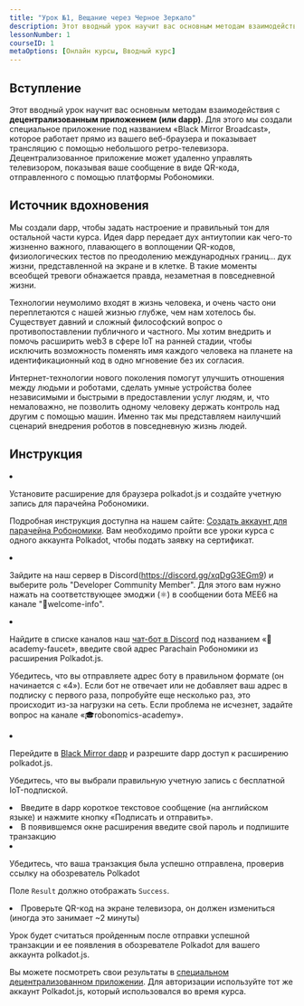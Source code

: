 ```yaml
---
title: "Урок №1, Вещание через Черное Зеркало"
description: Этот вводный урок научит вас основным методам взаимодействия с децентрализованным приложением (или dapp).
lessonNumber: 1
courseID: 1
metaOptions: [Онлайн курсы, Вводный курс]
---
```


<section class="container__narrow">

## Вступление

Этот вводный урок научит вас основным методам взаимодействия с **децентрализованным приложением (или dapp)**. Для этого мы создали специальное приложение под названием «Black Mirror Broadcast», которое работает прямо из вашего веб-браузера и показывает трансляцию с помощью небольшого ретро-телевизора. Децентрализованное приложение может удаленно управлять телевизором, показывая ваше сообщение в виде QR-кода, отправленного с помощью платформы Робономики.

</section>

<section class="container__narrow">

## Источник вдохновения

Мы создали dapp, чтобы задать настроение и правильный тон для остальной части курса. Идея dapp передает дух антиутопии как чего-то жизненно важного, плавающего в воплощении QR-кодов, физиологических тестов по преодолению международных границ… дух жизни, представленной на экране и в клетке. В такие моменты всеобщей тревоги обнажается правда, незаметная в повседневной жизни. 

Технологии неумолимо входят в жизнь человека, и очень часто они переплетаются с нашей жизнью глубже, чем нам хотелось бы. Существует давний и сложный философский вопрос о противопоставлении публичного и частного. Мы хотим внедрить и помочь расширить web3 в сфере IoT на ранней стадии, чтобы исключить возможность поменять имя каждого человека на планете на идентификационный код в одно мгновение без их согласия. 

Интернет-технологии нового поколения помогут улучшить отношения между людьми и роботами, сделать умные устройства более независимыми и быстрыми в предоставлении услуг людям, и, что немаловажно, не позволить одному человеку держать контроль над другим с помощью машин. Именно так мы представляем наилучший сценарий внедрения роботов в повседневную жизнь людей.

</section>

<section class="container__reg">

## Инструкция

<List type="numbers">

<li>

Установите расширение для браузера polkadot.js и создайте учетную запись для парачейна Робономики.

Подробная инструкция доступна на нашем сайте: [Создать аккаунт для парачейна Робономики](https://wiki.robonomics.network/docs/create-account-in-dapp/). Вам необходимо пройти все уроки курса с одного аккаунта Polkadot, чтобы подать заявку на сертификат.

</li>

<li>

Зайдите на наш сервер в Discord(https://discord.gg/xqDgG3EGm9) и выберите роль "Developer Community Member". Для этого вам нужно нажать на соответствующее эмоджи (⚛️) в сообщении бота MEE6 на канале "👋welcome-info".


</li>

<li>

Найдите в списке каналов наш [чат-бот в Discord](https://discord.com/channels/803947358492557312/944186892038053899) под названием «🚰academy-faucet», введите свой адрес Parachain Робономики из расширения Polkadot.js.

Убедитесь, что вы отправляете адрес боту в правильном формате (он начинается с «4»). Если бот не отвечает или не добавляет ваш адрес в подписку с первого раза, попробуйте еще несколько раз, это происходит из-за нагрузки на сеть. Если проблема не исчезнет, задайте вопрос на канале «🎓robonomics-academy».

</li>

<li>

Перейдите в [Black Mirror dapp](https://blackmirror.robonomics.academy) и разрешите dapp доступ к расширению polkadot.js. 

Убедитесь, что вы выбрали правильную учетную запись с бесплатной IoT-подпиской.

</li>

<li>
Введите в dapp короткое текстовое сообщение (на английском языке) и нажмите кнопку «Подписать и отправить».
</li>

<li>
В появившемся окне расширения введите свой пароль и подпишите транзакцию 
</li>

<li>

Убедитесь, что ваша транзакция была успешно отправлена, проверив ссылку на обозреватель Polkadot

Поле <code>Result</code> должно отображать <code>Success</code>.

</li>

<li>
Проверьте QR-код на экране телевизора, он должен измениться (иногда это занимает ~2 минуты)
</li>
</List>
</section>

<Result>

Урок будет считаться пройденным после отправки успешной транзакции и ее появления в обозревателе Polkadot для вашего аккаунта polkadot.js.

Вы можете посмотреть свои результаты в [специальном децентрализованном приложении](https://lk.robonomics.academy/). Для авторизации используйте тот же аккаунт Polkadot.js, который использовался во время курса.

</Result>


